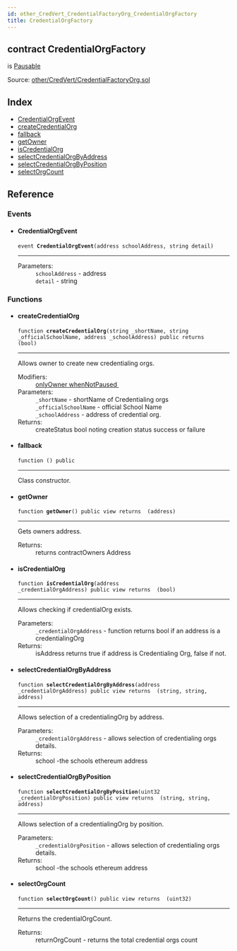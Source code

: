 ```yaml
---
id: other_CredVert_CredentialFactoryOrg_CredentialOrgFactory
title: CredentialOrgFactory
---
```


<div class="contract-doc"><div class="contract"><h2 class="contract-header"><span class="contract-kind">contract</span> CredentialOrgFactory</h2><p class="base-contracts"><span>is</span> <a href="other_CredVert_Pausable.html">Pausable</a></p><div class="source">Source: <a href="https://github.com/FriendlyUser/solidity-smart-contracts//blob/v0.2.0/contracts/other/CredVert/CredentialFactoryOrg.sol" target="_blank">other/CredVert/CredentialFactoryOrg.sol</a></div></div><div class="index"><h2>Index</h2><ul><li><a href="other_CredVert_CredentialFactoryOrg_CredentialOrgFactory.html#CredentialOrgEvent">CredentialOrgEvent</a></li><li><a href="other_CredVert_CredentialFactoryOrg_CredentialOrgFactory.html#createCredentialOrg">createCredentialOrg</a></li><li><a href="other_CredVert_CredentialFactoryOrg_CredentialOrgFactory.html#">fallback</a></li><li><a href="other_CredVert_CredentialFactoryOrg_CredentialOrgFactory.html#getOwner">getOwner</a></li><li><a href="other_CredVert_CredentialFactoryOrg_CredentialOrgFactory.html#isCredentialOrg">isCredentialOrg</a></li><li><a href="other_CredVert_CredentialFactoryOrg_CredentialOrgFactory.html#selectCredentialOrgByAddress">selectCredentialOrgByAddress</a></li><li><a href="other_CredVert_CredentialFactoryOrg_CredentialOrgFactory.html#selectCredentialOrgByPosition">selectCredentialOrgByPosition</a></li><li><a href="other_CredVert_CredentialFactoryOrg_CredentialOrgFactory.html#selectOrgCount">selectOrgCount</a></li></ul></div><div class="reference"><h2>Reference</h2><div class="events"><h3>Events</h3><ul><li><div class="item event"><span id="CredentialOrgEvent" class="anchor-marker"></span><h4 class="name">CredentialOrgEvent</h4><div class="body"><code class="signature">event <strong>CredentialOrgEvent</strong><span>(address schoolAddress, string detail) </span></code><hr/><dl><dt><span class="label-parameters">Parameters:</span></dt><dd><div><code>schoolAddress</code> - address</div><div><code>detail</code> - string</div></dd></dl></div></div></li></ul></div><div class="functions"><h3>Functions</h3><ul><li><div class="item function"><span id="createCredentialOrg" class="anchor-marker"></span><h4 class="name">createCredentialOrg</h4><div class="body"><code class="signature">function <strong>createCredentialOrg</strong><span>(string _shortName, string _officialSchoolName, address _schoolAddress) </span><span>public </span><span>returns  (bool) </span></code><hr/><div class="description"><p>Allows owner to create new credentialing orgs.</p></div><dl><dt><span class="label-modifiers">Modifiers:</span></dt><dd><a href="other_CredVert_Ownable.html#onlyOwner">onlyOwner </a><a href="other_CredVert_Pausable.html#whenNotPaused">whenNotPaused </a></dd><dt><span class="label-parameters">Parameters:</span></dt><dd><div><code>_shortName</code> - shortName of Credentialing orgs</div><div><code>_officialSchoolName</code> - official School Name</div><div><code>_schoolAddress</code> - address of credential org.</div></dd><dt><span class="label-return">Returns:</span></dt><dd>createStatus bool noting creation status success or failure</dd></dl></div></div></li><li><div class="item function"><span id="fallback" class="anchor-marker"></span><h4 class="name">fallback</h4><div class="body"><code class="signature">function <strong></strong><span>() </span><span>public </span></code><hr/><div class="description"><p>Class constructor.</p></div></div></div></li><li><div class="item function"><span id="getOwner" class="anchor-marker"></span><h4 class="name">getOwner</h4><div class="body"><code class="signature">function <strong>getOwner</strong><span>() </span><span>public </span><span>view </span><span>returns  (address) </span></code><hr/><div class="description"><p>Gets owners address.</p></div><dl><dt><span class="label-return">Returns:</span></dt><dd>returns contractOwners Address</dd></dl></div></div></li><li><div class="item function"><span id="isCredentialOrg" class="anchor-marker"></span><h4 class="name">isCredentialOrg</h4><div class="body"><code class="signature">function <strong>isCredentialOrg</strong><span>(address _credentialOrgAddress) </span><span>public </span><span>view </span><span>returns  (bool) </span></code><hr/><div class="description"><p>Allows checking if credentialOrg exists.</p></div><dl><dt><span class="label-parameters">Parameters:</span></dt><dd><div><code>_credentialOrgAddress</code> - function returns bool if an address is a credentialingOrg</div></dd><dt><span class="label-return">Returns:</span></dt><dd>isAddress returns true if address is Credentialing Org, false if not.</dd></dl></div></div></li><li><div class="item function"><span id="selectCredentialOrgByAddress" class="anchor-marker"></span><h4 class="name">selectCredentialOrgByAddress</h4><div class="body"><code class="signature">function <strong>selectCredentialOrgByAddress</strong><span>(address _credentialOrgAddress) </span><span>public </span><span>view </span><span>returns  (string, string, address) </span></code><hr/><div class="description"><p>Allows selection of a credentialingOrg by address.</p></div><dl><dt><span class="label-parameters">Parameters:</span></dt><dd><div><code>_credentialOrgAddress</code> - allows selection of credentialing orgs details.</div></dd><dt><span class="label-return">Returns:</span></dt><dd>school -the schools ethereum address</dd></dl></div></div></li><li><div class="item function"><span id="selectCredentialOrgByPosition" class="anchor-marker"></span><h4 class="name">selectCredentialOrgByPosition</h4><div class="body"><code class="signature">function <strong>selectCredentialOrgByPosition</strong><span>(uint32 _credentialOrgPosition) </span><span>public </span><span>view </span><span>returns  (string, string, address) </span></code><hr/><div class="description"><p>Allows selection of a credentialingOrg by position.</p></div><dl><dt><span class="label-parameters">Parameters:</span></dt><dd><div><code>_credentialOrgPosition</code> - allows selection of credentialing orgs details.</div></dd><dt><span class="label-return">Returns:</span></dt><dd>school -the schools ethereum address</dd></dl></div></div></li><li><div class="item function"><span id="selectOrgCount" class="anchor-marker"></span><h4 class="name">selectOrgCount</h4><div class="body"><code class="signature">function <strong>selectOrgCount</strong><span>() </span><span>public </span><span>view </span><span>returns  (uint32) </span></code><hr/><div class="description"><p>Returns the credentialOrgCount.</p></div><dl><dt><span class="label-return">Returns:</span></dt><dd>returnOrgCount - returns the total credential orgs count</dd></dl></div></div></li></ul></div></div></div>
